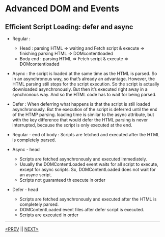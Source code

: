 # Advanced DOM and Events

## Efficient Script Loading: defer and async

-   Regular :
    -   Head : parsing HTML ⇒ waiting and Fetch script & execute ⇒ finishing parsing HTML ⇒ DOMcontentloaded
    -   Body end : parsing HTML ⇒ Fetch script & execute ⇒ DOMcontentloaded
-   Async : the script is loaded at the same time as the HTML is parsed. So in an asynchronous way, so that’s already an advantage. However, the HTML parsing still stops for the script execution. So the script is actually downloaded asynchronously. But then it’s executed right away in a synchronous way. And so the HTML code has to wait for being parsed.
-   Defer : When deferring what happens is that the script is still loaded asynchronously. But the execution of the script is deferred until the end of the HTMP parsing. loading time is similar to the async attribute, but with the key difference that would defer the HTML parsing is never interrupted, because the script is only executed at the end.

-   Regular - end of body : Scripts are fetched and executed after the HTML is completely parsed.
-   Async - head
    -   Scripts are fetched asynchronously and executed immediately.
    -   Usually the DOMContentLoaded event waits for all script to execute, except for async scripts. So, DOMContentLoaded does not wait for an async script.
    -   Scripts not guaranteed th execute in order
-   Defer - head
    -   Scripts are fetched asynchronously and executed after the HTML is completely parsed.
    -   DOMContentLoaded event files after defer script is executed.
    -   Scripts are executed in order

---

[<PREV](./cjs221019.md) || [NEXT>](./cjs221021.md)
